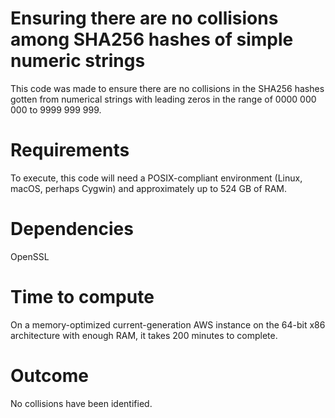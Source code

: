 # Ensuring there are no collisions among SHA256 hashes of simple numeric strings
This code was made to ensure there are no collisions in the SHA256 hashes gotten from numerical strings with leading zeros in the range of 0000 000 000 to 9999 999 999.

# Requirements
To execute, this code will need a POSIX-compliant environment (Linux, macOS, perhaps Cygwin) and approximately up to 524 GB of RAM.

# Dependencies
OpenSSL

# Time to compute
On a memory-optimized current-generation AWS instance on the 64-bit x86 architecture with enough RAM, it takes 200 minutes to complete.

# Outcome
No collisions have been identified.
